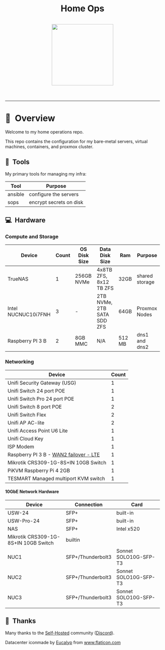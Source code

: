 <h1 align="center">
    Home Ops
  <br />
  <br />
  <img src="https://i.imgur.com/IOkvNr4.png" width="200" height="200">
</h1>
<br />
<div align="center">

</div>

---

# :book:&nbsp; Overview

Welcome to my home operations repo.

This repo contains the configuration for my bare-metal servers, virtual
machines, containers, and proxmox cluster.

## :wrench:&nbsp; Tools

My primary tools for managing my infra:

| Tool     | Purpose                              |
| -------- | ------------------------------------ |
| ansible  | configure the  servers         |
| sops     | encrypt secrets on disk              |

## :computer:&nbsp; Hardware

### Compute and Storage

| Device              | Count | OS Disk Size | Data Disk Size             | Ram    | Purpose        |
|---------------------|-------|--------------|----------------------------|--------|----------------|
| TrueNAS             | 1     | 256GB NVMe   | 4x8TB ZFS, 8x12 TB ZFS     | 32GB   | shared storage |
| Intel NUCNUC10i7FNH | 3     | -            | 2TB NVMe, 2TB SATA SDD ZFS | 64GB   | Proxmox Nodes  |
| Raspberry PI 3 B    | 2     | 8GB MMC      | N/A                        | 512 MB | dns1 and dns2  |


### Networking

| Device                                                            | Count |
|-------------------------------------------------------------------|-------|
| Unifi Security Gateway (USG)                                      | 1     |
| Unifi Switch 24 port POE                                          | 1     |
| Unifi Switch Pro 24 port POE                                      | 1     |
| Unifi Switch 8 port POE                                           | 2     |
| Unifi Switch Flex                                                 | 2     |
| Unifi AP AC-lite                                                  | 2     |
| Unifi Access Point U6 Lite                                        | 1     |
| Unifi Cloud Key                                                   | 1     |
| ISP Modem                                                         | 1     |
| Raspberry PI 3 B - [WAN2 failover - LTE](rpi-usg-4g-failover.md) | 1     |
| Mikrotik CRS309-1G-8S+IN 10GB Switch                              | 1     |
| PiKVM Raspberry Pi 4 2GB                                          | 1     |
| TESMART Managed multiport KVM switch                              | 1     |


#### 10GbE Network Hardware
| Device                               | Connection        | Card                  |
|--------------------------------------|-------------------|-----------------------|
| USW-24                               | SFP+              | built-in              |
| USW-Pro-24                           | SFP+              | built-in              |
| NAS                                  | SFP+              | Intel x520            |
| Mikrotik CRS309-1G-8S+IN 10GB Switch | builtin           |                       |
| NUC1                                 | SFP+/Thunderbolt3 | Sonnet ‎SOLO10G-SFP-T3 |
| NUC2                                 | SFP+/Thunderbolt3 | Sonnet ‎SOLO10G-SFP-T3 |
| NUC3                                 | SFP+/Thunderbolt3 | Sonnet ‎SOLO10G-SFP-T3 |


## :handshake:&nbsp; Thanks

Many thanks to the [Self-Hosted](https://selfhosted.show/) community ([Discord](https://discord.gg/U3Gvr54VRp)).

<div>Datacenter iconmade by <a href="https://creativemarket.com/eucalyp" title="Eucalyp">Eucalyp</a> from <a href="https://www.flaticon.com/" title="Flaticon">www.flaticon.com</a></div>
